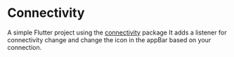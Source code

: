 # Connectivity

A simple Flutter project using the [connectivity](https://pub.dartlang.org/packages/connectivity) package
It adds a listener for connectivity change and change the icon in the appBar based on your connection. 